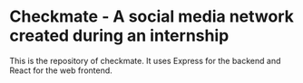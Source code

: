 # Checkmate - A social media network created during an internship

This is the repository of checkmate. It uses Express for the backend and React for the web frontend.
